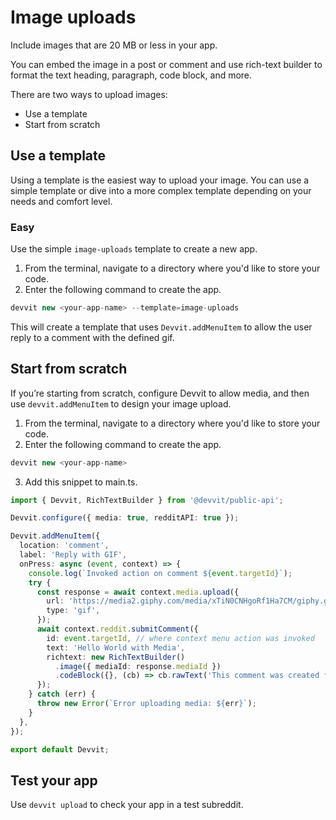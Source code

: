 # Image uploads

Include images that are 20 MB or less in your app.

You can embed the image in a post or comment and use rich-text builder to format the text heading, paragraph, code block, and more.

There are two ways to upload images:

- Use a template
- Start from scratch

## Use a template

Using a template is the easiest way to upload your image. You can use a simple template or dive into a more complex template depending on your needs and comfort level.

### Easy

Use the simple `image-uploads` template to create a new app.

1. From the terminal, navigate to a directory where you'd like to store your code.
2. Enter the following command to create the app.

```ts
devvit new <your-app-name> --template=image-uploads
```

This will create a template that uses `Devvit.addMenuItem` to allow the user reply to a comment with the defined gif.

## Start from scratch

If you’re starting from scratch, configure Devvit to allow media, and then use `devvit.addMenuItem` to design your image upload.

1. From the terminal, navigate to a directory where you'd like to store your code.
2. Enter the following command to create the app.

```ts
devvit new <your-app-name>
```

3. Add this snippet to main.ts.

```ts
import { Devvit, RichTextBuilder } from '@devvit/public-api';

Devvit.configure({ media: true, redditAPI: true });

Devvit.addMenuItem({
  location: 'comment',
  label: 'Reply with GIF',
  onPress: async (event, context) => {
    console.log(`Invoked action on comment ${event.targetId}`);
    try {
      const response = await context.media.upload({
        url: 'https://media2.giphy.com/media/xTiN0CNHgoRf1Ha7CM/giphy.gif',
        type: 'gif',
      });
      await context.reddit.submitComment({
        id: event.targetId, // where context menu action was invoked
        text: 'Hello World with Media',
        richtext: new RichTextBuilder()
          .image({ mediaId: response.mediaId })
          .codeBlock({}, (cb) => cb.rawText('This comment was created from a Devvit App')),
      });
    } catch (err) {
      throw new Error(`Error uploading media: ${err}`);
    }
  },
});

export default Devvit;
```

## Test your app

Use `devvit upload` to check your app in a test subreddit.
